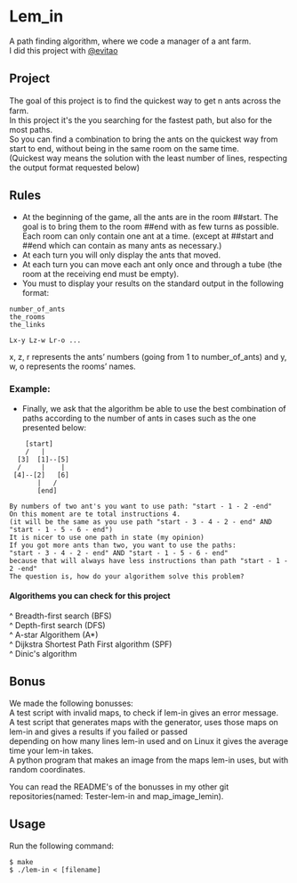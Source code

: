 # Lem_in
A path finding algorithm, where we code a manager of a ant farm.<br>
I did this project with [@evitao](https://github.com/evitao)

## Project

 The goal of this project is to ﬁnd the quickest way to get n ants across the farm.<br>
 In this project it's the you searching for the fastest path, but also for the most paths.<br>
 So you can find a combination to bring the ants on the quickest way from start to end, without being in the same room on the same time. <br>
 (Quickest way means the solution with the least number of lines, respecting the output format requested below)<br>
 
 ## Rules
 
 * At the beginning of the game, all the ants are in the room ##start.
 The goal is to bring them to the room ##end with as few turns as possible. 
 Each room can only contain one ant at a time. (except at ##start and ##end which can contain as many ants as necessary.)
 * At each turn you will only display the ants that moved.
 * At each turn you can move each ant only once and through a tube (the room at the receiving end must be empty).
 * You must to display your results on the standard output in the following format:
 ```
 number_of_ants 
 the_rooms 
 the_links
 
 Lx-y Lz-w Lr-o ...
```
   x, z, r represents the ants’ numbers (going from 1 to number_of_ants) and y, w, o represents the rooms’ names.
### Example:
* Finally, we ask that the algorithm be able to use the best combination of paths according to the number of ants in cases such as the one presented below:
```
    [start] 
    /   | 
  [3]  [1]--[5] 
  /     |    | 
 [4]--[2]   [6] 
       |   / 
       [end]

By numbers of two ant's you want to use path: "start - 1 - 2 -end"
On this moment are te total instructions 4. 
(it will be the same as you use path "start - 3 - 4 - 2 - end" AND "start - 1 - 5 - 6 - end")
It is nicer to use one path in state (my opinion)
If you got more ants than two, you want to use the paths: 
"start - 3 - 4 - 2 - end" AND "start - 1 - 5 - 6 - end" 
because that will always have less instructions than path "start - 1 - 2 -end"
The question is, how do your algorithem solve this problem?
```

#### Algorithems you can check for this project
^ Breadth-first search (BFS)<br>
^ Depth-first search (DFS)<br>
^ A-star Algorithem (A*)<br>
^ Dijkstra Shortest Path First algorithm (SPF)<br>
^ Dinic's algorithm<br>

## Bonus
We made the following bonusses:<br>
A test script with invalid maps, to check if lem-in gives an error message.<br>
A test script that generates maps with the generator, uses those maps on lem-in and gives a results if you failed or passed<br>
depending on how many lines lem-in used and on Linux it gives the average time your lem-in takes.<br>
A python program that makes an image from the maps lem-in uses, but with random coordinates.<br>

You can read the README's of the bonusses in my other git repositories(named: Tester-lem-in and map_image_lemin).

## Usage
Run the following command:
```
$ make
$ ./lem-in < [filename]
```
